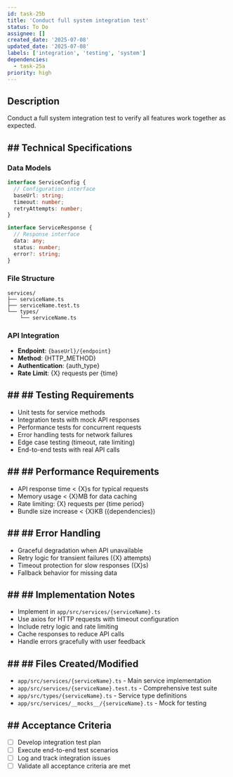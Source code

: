 ```yaml
---
id: task-25b
title: 'Conduct full system integration test'
status: To Do
assignee: []
created_date: '2025-07-08'
updated_date: '2025-07-08'
labels: ['integration', 'testing', 'system']
dependencies:
  - task-25a
priority: high
---
```


## Description

Conduct a full system integration test to verify all features work together as expected.

## ## Technical Specifications

### Data Models
```typescript
interface ServiceConfig {
  // Configuration interface
  baseUrl: string;
  timeout: number;
  retryAttempts: number;
}

interface ServiceResponse {
  // Response interface
  data: any;
  status: number;
  error?: string;
}
```

### File Structure
```
services/
├── serviceName.ts
├── serviceName.test.ts
└── types/
    └── serviceName.ts
```

### API Integration
- **Endpoint**: `{baseUrl}/{endpoint}`
- **Method**: {HTTP_METHOD}
- **Authentication**: {auth_type}
- **Rate Limit**: {X} requests per {time}

## ## ## Testing Requirements
- Unit tests for service methods
- Integration tests with mock API responses
- Performance tests for concurrent requests
- Error handling tests for network failures
- Edge case testing (timeout, rate limiting)
- End-to-end tests with real API calls

## ## ## Performance Requirements
- API response time < {X}s for typical requests
- Memory usage < {X}MB for data caching
- Rate limiting: {X} requests per {time period}
- Bundle size increase < {X}KB ({dependencies})

## ## ## Error Handling
- Graceful degradation when API unavailable
- Retry logic for transient failures ({X} attempts)
- Timeout protection for slow responses ({X}s)
- Fallback behavior for missing data

## ## ## Implementation Notes
- Implement in `app/src/services/{serviceName}.ts`
- Use axios for HTTP requests with timeout configuration
- Include retry logic and rate limiting
- Cache responses to reduce API calls
- Handle errors gracefully with user feedback

## ## ## Files Created/Modified
- `app/src/services/{serviceName}.ts` - Main service implementation
- `app/src/services/{serviceName}.test.ts` - Comprehensive test suite
- `app/src/types/{serviceName}.ts` - Service type definitions
- `app/src/services/__mocks__/{serviceName}.ts` - Mock for testing

## ## Acceptance Criteria
- [ ] Develop integration test plan
- [ ] Execute end-to-end test scenarios
- [ ] Log and track integration issues
- [ ] Validate all acceptance criteria are met 